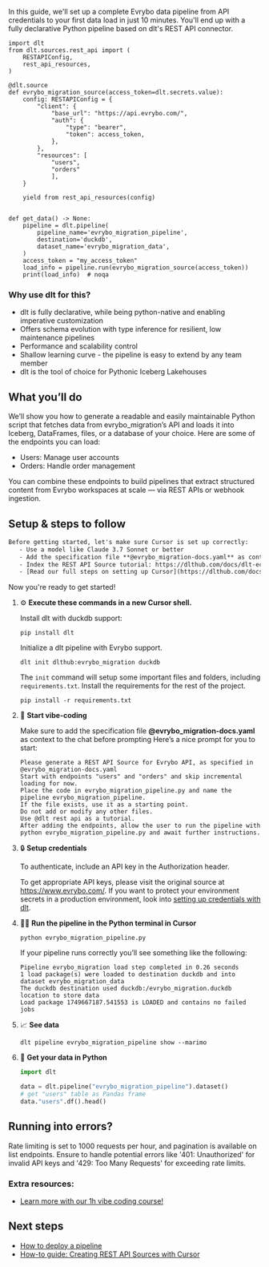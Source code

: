 In this guide, we'll set up a complete Evrybo data pipeline from API credentials to your first data load in just 10 minutes. You'll end up with a fully declarative Python pipeline based on dlt's REST API connector.

```python-outcome
import dlt
from dlt.sources.rest_api import (
    RESTAPIConfig,
    rest_api_resources,
)

@dlt.source
def evrybo_migration_source(access_token=dlt.secrets.value):
    config: RESTAPIConfig = {
        "client": {
            "base_url": "https://api.evrybo.com/",
            "auth": {
                "type": "bearer",
                "token": access_token,
            },
        },
        "resources": [
            "users",
            "orders"
            ],
    }

    yield from rest_api_resources(config)


def get_data() -> None:
    pipeline = dlt.pipeline(
        pipeline_name='evrybo_migration_pipeline',
        destination='duckdb',
        dataset_name='evrybo_migration_data', 
    )
    access_token = "my_access_token"
    load_info = pipeline.run(evrybo_migration_source(access_token))
    print(load_info)  # noqa
```

### Why use dlt for this?

- dlt is fully declarative, while being python-native and enabling imperative customization
- Offers schema evolution with type inference for resilient, low maintenance pipelines
- Performance and scalability control
- Shallow learning curve - the pipeline is easy to extend by any team member
- dlt is the tool of choice for Pythonic Iceberg Lakehouses

## What you’ll do

We’ll show you how to generate a readable and easily maintainable Python script that fetches data from evrybo_migration’s API and loads it into Iceberg, DataFrames, files, or a database of your choice. Here are some of the endpoints you can load:

- Users: Manage user accounts
- Orders: Handle order management

You can combine these endpoints to build pipelines that extract structured content from Evrybo workspaces at scale — via REST APIs or webhook ingestion.

## Setup & steps to follow

```default
Before getting started, let's make sure Cursor is set up correctly:
   - Use a model like Claude 3.7 Sonnet or better
   - Add the specification file **@evrybo_migration-docs.yaml** as context
   - Index the REST API Source tutorial: https://dlthub.com/docs/dlt-ecosystem/verified-sources/rest_api/ and add it to context as **@dlt rest api**
   - [Read our full steps on setting up Cursor](https://dlthub.com/docs/dlt-ecosystem/llm-tooling/cursor-restapi#23-configuring-cursor-with-documentation)
```

Now you're ready to get started! 

1. ⚙️ **Execute these commands in a new Cursor shell.**
    
    Install dlt with duckdb support:
    ```shell
    pip install dlt
    ```

    Initialize a dlt pipeline with Evrybo support.
    ```shell
    dlt init dlthub:evrybo_migration duckdb
    ```

    The `init` command will setup some important files and folders, including `requirements.txt`. Install the requirements for the rest of the project.
    ```shell
    pip install -r requirements.txt
    ```
    
2. 🤠 **Start vibe-coding**
    
    Make sure to add the specification file **@evrybo_migration-docs.yaml** as context to the chat before prompting
    Here’s a nice prompt for you to start: 
    
    ```prompt
    Please generate a REST API Source for Evrybo API, as specified in @evrybo_migration-docs.yaml 
    Start with endpoints "users" and "orders" and skip incremental loading for now. 
    Place the code in evrybo_migration_pipeline.py and name the pipeline evrybo_migration_pipeline. 
    If the file exists, use it as a starting point. 
    Do not add or modify any other files. 
    Use @dlt rest api as a tutorial. 
    After adding the endpoints, allow the user to run the pipeline with python evrybo_migration_pipeline.py and await further instructions.
    ```

    
3. 🔒 **Setup credentials** 
    
    To authenticate, include an API key in the Authorization header.
    
    To get appropriate API keys, please visit the original source at https://www.evrybo.com/.
    If you want to protect your environment secrets in a production environment, look into [setting up credentials with dlt](https://dlthub.com/docs/walkthroughs/add_credentials).
    
4. 🏃‍♀️ **Run the pipeline in the Python terminal in Cursor**
    
    ```shell
    python evrybo_migration_pipeline.py
    ```
    
    If your pipeline runs correctly you’ll see something like the following:
    
    ```shell
    Pipeline evrybo_migration load step completed in 0.26 seconds
    1 load package(s) were loaded to destination duckdb and into dataset evrybo_migration_data
    The duckdb destination used duckdb:/evrybo_migration.duckdb location to store data
    Load package 1749667187.541553 is LOADED and contains no failed jobs
    ```
    
5. 📈 **See data**
    
    ```shell
    dlt pipeline evrybo_migration_pipeline show --marimo
    ```
    
6. 🐍 **Get your data in Python**
    
    ```python
    import dlt

   data = dlt.pipeline("evrybo_migration_pipeline").dataset()
   # get "users" table as Pandas frame
   data."users".df().head()
    ```

## Running into errors?

Rate limiting is set to 1000 requests per hour, and pagination is available on list endpoints. Ensure to handle potential errors like '401: Unauthorized' for invalid API keys and '429: Too Many Requests' for exceeding rate limits.

### Extra resources:

- [Learn more with our 1h vibe coding course!](https://www.youtube.com/watch?v=GGid70rnJuM)

## Next steps

- [How to deploy a pipeline](https://dlthub.com/docs/walkthroughs/deploy-a-pipeline)
- [How-to guide: Creating REST API Sources with Cursor](https://dlthub.com/docs/dlt-ecosystem/llm-tooling/cursor-restapi)